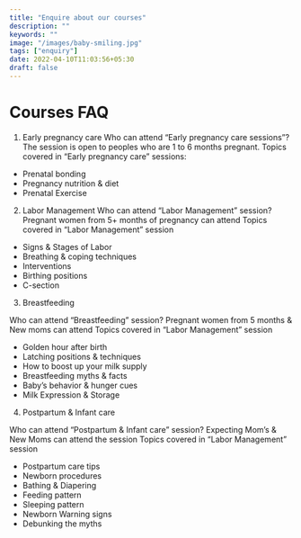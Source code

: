 ```yaml
---
title: "Enquire about our courses"
description: ""
keywords: ""
image: "/images/baby-smiling.jpg"
tags: ["enquiry"]
date: 2022-04-10T11:03:56+05:30
draft: false
---
```


# Courses FAQ

1. Early pregnancy care
Who can attend “Early pregnancy care sessions”?
The session is open to peoples who are 1 to 6 months pregnant.
Topics covered in “Early pregnancy care” sessions:

- Prenatal bonding
- Pregnancy nutrition & diet
- Prenatal Exercise

2. Labor Management
Who can attend “Labor Management” session?
Pregnant women from 5+ months of pregnancy can attend
Topics covered in “Labor Management” session

- Signs & Stages of Labor
- Breathing & coping techniques
- Interventions
- Birthing positions
- C-section

3. Breastfeeding

Who can attend “Breastfeeding” session?
Pregnant women from 5 months & New moms can attend
Topics covered in “Labor Management” session

- Golden hour after birth
- Latching positions & techniques
- How to boost up your milk supply
- Breastfeeding myths & facts
- Baby’s behavior & hunger cues
- Milk Expression & Storage

4. Postpartum & Infant care

Who can attend “Postpartum & Infant care” session?
Expecting Mom’s & New Moms can attend the session
Topics covered in “Labor Management” session

- Postpartum care tips
- Newborn procedures
- Bathing & Diapering
- Feeding pattern
- Sleeping pattern
- Newborn Warning signs
- Debunking the myths

